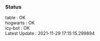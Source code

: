 ### Status


table : OK  
hogwarts : OK  
icy-bot : OK  
Latest Update : 2021-11-29 17:15:15.299894
